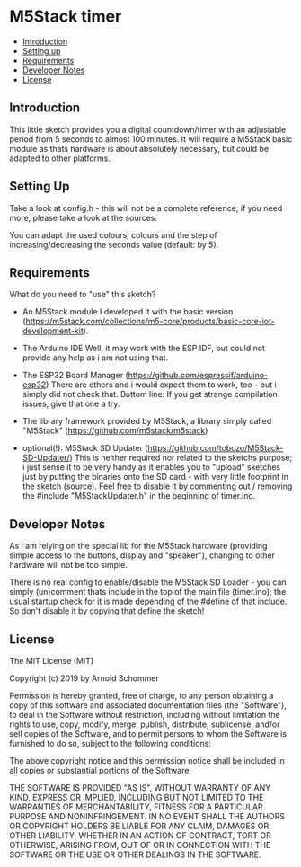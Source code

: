 # M5Stack timer

[tocstart]: # (toc start)

  * [Introduction](#introduction)
  * [Setting up](#setting-up)
  * [Requirements](#requirements)
  * [Developer Notes](#developer-notes)
  * [License](#license)

[tocend]: # (toc end)

## Introduction

This little sketch provides you a digital countdown/timer with an adjustable period from 5 seconds to almost 100 minutes.
It will require a M5Stack basic module as thats hardware is about absolutely necessary, but could be adapted to other platforms.

## Setting Up

Take a look at config.h - this will not be a complete reference; if you need more, please take a look at the sources.

You can adapt the used colours, colours and the step of increasing/decreasing the seconds value (default: by 5).

## Requirements

What do you need to "use" this sketch?

* An M5Stack module
  I developed it with the basic version (https://m5stack.com/collections/m5-core/products/basic-core-iot-development-kit).

* The Arduino IDE
  Well, it may work with the ESP IDF, but could not provide any help as i am not using that.

* The ESP32 Board Manager (https://github.com/espressif/arduino-esp32)
  There are others and i would expect them to work, too - but i simply did not check that. 
  Bottom line: If you get strange compilation issues, give that one a try.
  
* The library framework provided by M5Stack, a library simply called "M5Stack" (https://github.com/m5stack/m5stack)

* optional(!): M5Stack SD Updater (https://github.com/tobozo/M5Stack-SD-Updater/)
  This is neither required nor related to the sketchs purpose; i just sense it to be very handy as it enables you to "upload" sketches just by putting the binaries onto the SD card - with very little footprint in the sketch (source).
  Feel free to disable it by commenting out / removing the #include "M5StackUpdater.h" in the beginning of timer.ino.

## Developer Notes

As i am relying on the special lib for the M5Stack hardware (providing simple access to the buttons, display and "speaker"), changing to other hardware will not be too simple.

There is no real config to enable/disable the M5Stack SD Loader - you can simply (un)comment thats include in the top of the main file (timer.ino); the usual startup check for it is made depending of the #define of that include. So don't disable it by copying that define the sketch!

## License

The MIT License (MIT)

Copyright (c) 2019 by Arnold Schommer

Permission is hereby granted, free of charge, to any person obtaining a copy
of this software and associated documentation files (the "Software"), to deal
in the Software without restriction, including without limitation the rights
to use, copy, modify, merge, publish, distribute, sublicense, and/or sell
copies of the Software, and to permit persons to whom the Software is
furnished to do so, subject to the following conditions:

The above copyright notice and this permission notice shall be included in all
copies or substantial portions of the Software.

THE SOFTWARE IS PROVIDED "AS IS", WITHOUT WARRANTY OF ANY KIND, EXPRESS OR
IMPLIED, INCLUDING BUT NOT LIMITED TO THE WARRANTIES OF MERCHANTABILITY,
FITNESS FOR A PARTICULAR PURPOSE AND NONINFRINGEMENT. IN NO EVENT SHALL THE
AUTHORS OR COPYRIGHT HOLDERS BE LIABLE FOR ANY CLAIM, DAMAGES OR OTHER
LIABILITY, WHETHER IN AN ACTION OF CONTRACT, TORT OR OTHERWISE, ARISING FROM,
OUT OF OR IN CONNECTION WITH THE SOFTWARE OR THE USE OR OTHER DEALINGS IN THE
SOFTWARE.
